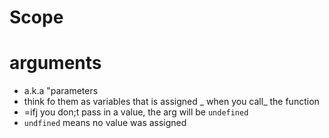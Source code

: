 # Scope

# arguments

- a.k.a "parameters
- think fo them as variables that is assigned _ when you call_ the function
- =ifj you don;t pass in a value, the arg will be `undefined`
- `undfined` means no value was assigned
